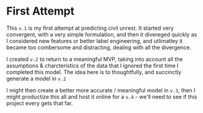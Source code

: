 # First Attempt

This `v.1` is my first attempt at predicting civil unrest. It started very convergent, with a very simple formulation, and then it divereged quickly as I considered new features or better label engineering, and utlimatley it became too combersome and distracting, dealing with all the divergence. 

I created `v.2` to return to a meaningful MVP, taking into account all the assumptions & charcteristics of the data that I ignored the first time I completed this model. The idea here is to thoughtfully, and succinctly generate a model in `v.2`

I might then create a better more accurate / meaningful model in `v.3`, then I might productize this all and host it online for a `v.4` - we'll need to see if this project every gets that far.
